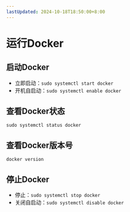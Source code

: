```yaml
---
lastUpdated: 2024-10-18T18:50:00+8:00
---
```


# 运行Docker

## 启动Docker

- 立即启动：```sudo systemctl start docker```
- 开机自启动：```sudo systemctl enable docker```

## 查看Docker状态

```sudo systemctl status docker```

## 查看Docker版本号

```docker version```

## 停止Docker

- 停止：```sudo systemctl stop docker```
- 关闭自启动：```sudo systemctl disable docker```